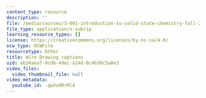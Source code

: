 ```yaml
---
content_type: resource
description: ''
file: /media/courses/3-091-introduction-to-solid-state-chemistry-fall-2018/ab34aea79cd649eca24d0c4b30c5a8e3_-qwVo9RrMl4.webvtt
file_type: application/x-subrip
learning_resource_types: []
license: https://creativecommons.org/licenses/by-nc-sa/4.0/
ocw_type: OCWFile
resourcetype: Other
title: Wire Drawing captions
uid: ab34aea7-9cd6-49ec-a24d-0c4b30c5a8e3
video_files:
  video_thumbnail_file: null
video_metadata:
  youtube_id: -qwVo9RrMl4
---
```

